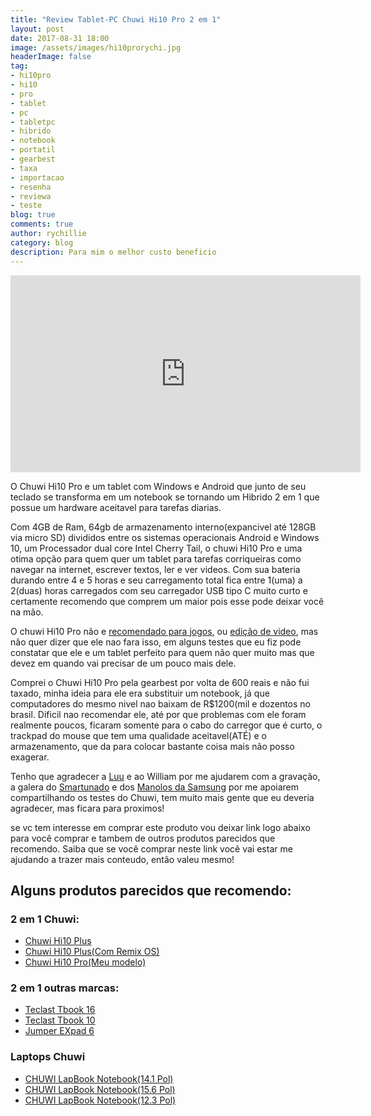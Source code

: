 ```yaml
---
title: "Review Tablet-PC Chuwi Hi10 Pro 2 em 1"
layout: post
date: 2017-08-31 18:00
image: /assets/images/hi10prorychi.jpg
headerImage: false
tag:
- hi10pro
- hi10
- pro
- tablet
- pc
- tabletpc
- hibrido
- notebook
- portatil
- gearbest
- taxa
- importacao
- resenha
- reviewa
- teste
blog: true
comments: true
author: rychillie
category: blog
description: Para mim o melhor custo beneficio
---
```


<iframe width="560" height="315" src="https://www.youtube.com/embed/OYn5WFB55os" frameborder="0" allowfullscreen></iframe>

<p>O Chuwi Hi10 Pro e um tablet com Windows e Android que junto de seu teclado se transforma em um notebook se tornando um Hibrido 2 em 1 que possue um hardware aceitavel para tarefas diarias.</p>

<p>Com 4GB de Ram, 64gb de armazenamento interno(expancivel até 128GB via micro SD) divididos entre os sistemas operacionais Android e Windows 10, um Processador dual core Intel Cherry Tail, o chuwi Hi10 Pro e uma otima opção para quem quer um tablet para tarefas corriqueiras como navegar na internet, escrever textos, ler e ver videos. Com sua bateria durando entre 4 e 5 horas e seu carregamento total fica entre 1(uma) a 2(duas) horas carregados com seu carregador USB tipo C muito curto e certamente recomendo que comprem um maior pois esse pode deixar você na mão.</p>

<p>O chuwi Hi10 Pro não e <a href="http://rychillie.net/jogando-no-chuwi-hi10-pro/" target="_blank">recomendado para jogos</a>, ou <a href="http://rychillie.net/editando-videos-no-chuwi-hi10-pro/" target="_blank">edição de video</a>, mas não quer dizer que ele nao fara isso, em alguns testes que eu fiz pode constatar que ele e um tablet perfeito para quem não quer muito mas que devez em quando vai precisar de um pouco mais dele.</p>

<p>Comprei o Chuwi Hi10 Pro pela gearbest por volta de 600 reais e não fui taxado, minha ideia para ele era substituir um notebook, já que computadores do mesmo nivel nao baixam de R$1200(mil e dozentos no brasil. Dificil nao recomendar ele, até por que problemas com ele foram realmente poucos, ficaram somente para o cabo do carregor que é curto, o trackpad do mouse que tem uma qualidade aceitavel(ATÉ) e o armazenamento, que da para colocar bastante coisa mais não posso exagerar.</p>

<p>Tenho que agradecer a <a href="https://www.instagram.com/schneider_photografias/" target="_blank">Luu</a> e ao William por me ajudarem com a gravação, a galera do <a href="https://www.facebook.com/groups/SmartunadoOficial/" target="_blank">Smartunado</a> e dos <a href="https://www.facebook.com/groups/manolosdasam2.0/" target="_blank">Manolos da Samsung</a> por me apoiarem compartilhando os testes do Chuwi, tem muito mais gente que eu deveria agradecer, mas ficara para proximos!</p>

<p>se vc tem interesse em comprar este produto vou deixar link logo abaixo para você comprar e tambem de outros produtos parecidos que recomendo. Saiba que se você comprar neste link você vai estar me ajudando a trazer mais conteudo, então valeu mesmo!</p>

## Alguns produtos parecidos que recomendo:
### 2 em 1 Chuwi:
- [Chuwi Hi10 Plus](https://goo.gl/nefmh3)
- [Chuwi Hi10 Plus(Com Remix OS)](https://goo.gl/DFZj6f)
- [Chuwi Hi10 Pro(Meu modelo)](https://goo.gl/wskaPJ)

### 2 em 1 outras marcas:
- [Teclast Tbook 16](https://goo.gl/c9Vh3C)
- [Teclast Tbook 10](https://goo.gl/gzUPqf)
- [Jumper EXpad 6](https://goo.gl/mb9Fes)

### Laptops Chuwi
- [CHUWI LapBook Notebook(14.1 Pol)](https://goo.gl/CRdMXD)
- [CHUWI LapBook Notebook(15.6 Pol)](https://goo.gl/HyiYdD)
- [CHUWI LapBook Notebook(12.3 Pol)](https://goo.gl/N2TDfB)

